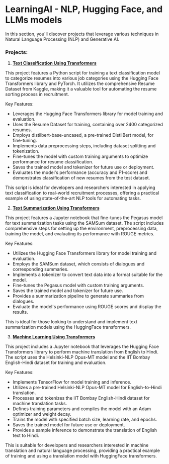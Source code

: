 # LearningAI - NLP, Hugging Face, and LLMs models

In this section, you'll discover projects that leverage various techniques in Natural Language Processing (NLP) and Generative AI.

### Projects:

1. **[Text Classification Using Transformers](https://nbviewer.org/github/sharmapratik88/LearningAI/blob/main/NLP_HuggingFace_LLMs/HF_Text_Classification.ipynb)**

This project features a Python script for training a text classification model to categorize resumes into various job categories using the Hugging Face Transformers library and PyTorch. It utilizes the comprehensive Resume Dataset from Kaggle, making it a valuable tool for automating the resume sorting process in recruitment.

Key Features:

* Leverages the Hugging Face Transformers library for model training and evaluation.
* Uses the Resume Dataset for training, containing over 2400 categorized resumes.
* Employs distilbert-base-uncased, a pre-trained DistilBert model, for fine-tuning.
* Implements data preprocessing steps, including dataset splitting and tokenization.
* Fine-tunes the model with custom training arguments to optimize performance for resume classification.
* Saves the trained model and tokenizer for future use or deployment.
* Evaluates the model's performance (accuracy and F1-score) and demonstrates classification of new resumes from the test dataset.

This script is ideal for developers and researchers interested in applying text classification to real-world recruitment processes, offering a practical example of using state-of-the-art NLP tools for automating tasks.

2. **[Text Summarization Using Transformers](https://nbviewer.org/github/sharmapratik88/LearningAI/blob/main/NLP_HuggingFace_LLMs/HF_Text_Summarizer.ipynb)**

This project features a Jupyter notebook that fine-tunes the Pegasus model for text summarization tasks using the SAMSum dataset. The script includes comprehensive steps for setting up the environment, preprocessing data, training the model, and evaluating its performance with ROUGE metrics. 

Key Features:

* Utilizes the Hugging Face Transformers library for model training and evaluation. 
* Employs the SAMSum dataset, which consists of dialogues and corresponding summaries. 
* Implements a tokenizer to convert text data into a format suitable for the model. 
* Fine-tunes the Pegasus model with custom training arguments. 
* Saves the trained model and tokenizer for future use. 
* Provides a summarization pipeline to generate summaries from dialogues. 
* Evaluate the model's performance using ROUGE scores and display the results.

This is ideal for those looking to understand and implement text summarization models using the HuggingFace transformers.

3. **[Machine Learning Using Transformers](https://nbviewer.org/github/sharmapratik88/LearningAI/blob/main/NLP_HuggingFace_LLMs/HF_Machine_Translation.ipynb)**

This project includes a Jupyter notebook that leverages the Hugging Face Transformers library to perform machine translation from English to Hindi. The script uses the Helsinki-NLP Opus-MT model and the IIT Bombay English-Hindi dataset for training and evaluation.

Key Features:

* Implements TensorFlow for model training and inference.
* Utilizes a pre-trained Helsinki-NLP Opus-MT model for English-to-Hindi translation.
* Processes and tokenizes the IIT Bombay English-Hindi dataset for machine translation tasks.
* Defines training parameters and compiles the model with an Adam optimizer and weight decay.
* Trains the model with specified batch size, learning rate, and epochs.
* Saves the trained model for future use or deployment.
* Provides a sample inference to demonstrate the translation of English text to Hindi.

This is suitable for developers and researchers interested in machine translation and natural language processing, providing a practical example of training and using a translation model with HuggingFace transformers.
